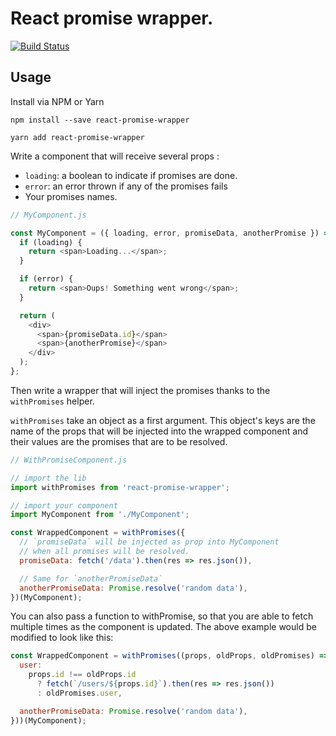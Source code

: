 # React promise wrapper.

[![Build Status](https://travis-ci.org/matthis-d/react-promise-wrapper.svg?branch=master)](https://travis-ci.org/matthis-d/react-promise-wrapper)

## Usage

Install via NPM or Yarn

```
npm install --save react-promise-wrapper
```

```
yarn add react-promise-wrapper
```

Write a component that will receive several props :

* `loading`: a boolean to indicate if promises are done.
* `error`: an error thrown if any of the promises fails
* Your promises names.

```js
// MyComponent.js

const MyComponent = ({ loading, error, promiseData, anotherPromise }) => {
  if (loading) {
    return <span>Loading...</span>;
  }

  if (error) {
    return <span>Oups! Something went wrong</span>;
  }

  return (
    <div>
      <span>{promiseData.id}</span>
      <span>{anotherPromise}</span>
    </div>
  );
};
```

Then write a wrapper that will inject the promises thanks to the `withPromises`
helper.

`withPromises` take an object as a first argument. This object's keys are the
name of the props that will be injected into the wrapped component and their
values are the promises that are to be resolved.

```js
// WithPromiseComponent.js

// import the lib
import withPromises from 'react-promise-wrapper';

// import your component
import MyComponent from './MyComponent';

const WrappedComponent = withPromises({
  // `promiseData` will be injected as prop into MyComponent
  // when all promises will be resolved.
  promiseData: fetch('/data').then(res => res.json()),

  // Same for `anotherPromiseData`
  anotherPromiseData: Promise.resolve('random data'),
})(MyComponent);
```

You can also pass a function to withPromise, so that you are able to fetch
multiple times as the component is updated. The above example would be modified
to look like this:

```js
const WrappedComponent = withPromises((props, oldProps, oldPromises) => ({
  user:
    props.id !== oldProps.id
      ? fetch(`/users/${props.id}`).then(res => res.json())
      : oldPromises.user,

  anotherPromiseData: Promise.resolve('random data'),
}))(MyComponent);
```
